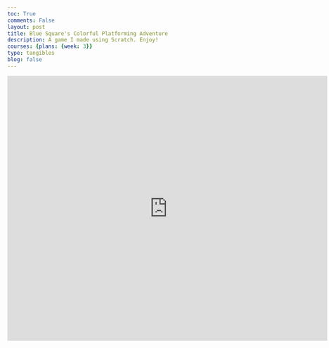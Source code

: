 ```yaml
---
toc: True
comments: False
layout: post
title: Blue Square's Colorful Platforming Adventure
description: A game I made using Scratch. Enjoy!
courses: {plans: {week: 3}}
type: tangibles
blog: false
---
```


<iframe src="https://scratch.mit.edu/projects/410697046/embed" allowtransparency="true" width="728" height="603" frameborder="0" scrolling="no" allowfullscreen="yes"></iframe>